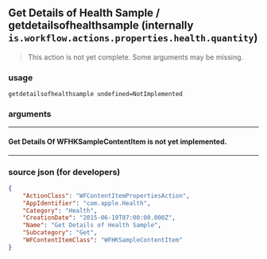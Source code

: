 
## Get Details of Health Sample / getdetailsofhealthsample (internally `is.workflow.actions.properties.health.quantity`)

> This action is not yet complete. Some arguments may be missing.



### usage
```
getdetailsofhealthsample undefined=NotImplemented
```

### arguments

---

#### Get Details Of WFHKSampleContentItem is not yet implemented.

---

### source json (for developers)

```json
{
	"ActionClass": "WFContentItemPropertiesAction",
	"AppIdentifier": "com.apple.Health",
	"Category": "Health",
	"CreationDate": "2015-06-19T07:00:00.000Z",
	"Name": "Get Details of Health Sample",
	"Subcategory": "Get",
	"WFContentItemClass": "WFHKSampleContentItem"
}
```
